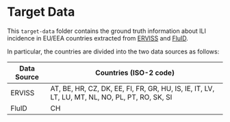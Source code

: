 # Target Data
This `target-data` folder contains the ground truth information about ILI incidence in EU/EEA countries extracted from [ERVISS](https://erviss.org/) and [FluID](https://www.who.int/teams/global-influenza-programme/surveillance-and-monitoring/fluid). 

In particular, the countries are divided into the two data sources as follows:

| Data Source | Countries (ISO-2 code) |
| -------- | -------- |
| ERVISS | AT, BE, HR, CZ, DK, EE, FI, FR, GR, HU, IS, IE, IT, LV, LT, LU, MT, NL, NO, PL, PT, RO, SK, SI|
| FluID | CH |
